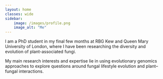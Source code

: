 ```yaml
---
layout: home
classes: wide
sidebar:
    image: /images/profile.png
    image_alt: "Me"	
---
```


I am a PhD student in my final few months at RBG Kew and Queen Mary University of London, where I have been researching the diversity and evolution of plant-associated fungi.

My main research interests and expertise lie in using evolutionary genomics approaches to explore questions around fungal lifestyle evolution and plant–fungal interactions.